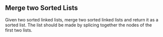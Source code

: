 ## Merge two Sorted Lists

Given two sorted linked lists, merge two sorted linked lists and return it as a sorted list. The list should be made by splicing together the nodes of the first two lists.